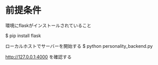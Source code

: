 # 前提条件

環境にflaskがインストールされていること

$ pip install flask

ローカルホストでサーバーを開始する
$ python personality_backend.py

http://127.0.0.1:4000 を確認する